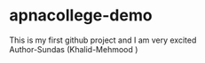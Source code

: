 # apnacollege-demo
This is my  first github  project  and I am  very excited
<br>
Author-Sundas (Khalid-Mehmood ) 
